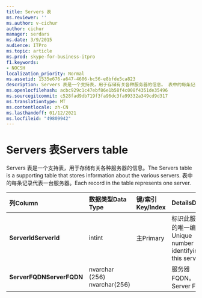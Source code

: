 ```yaml
---
title: Servers 表
ms.reviewer: ''
ms.author: v-cichur
author: cichur
manager: serdars
ms.date: 3/9/2015
audience: ITPro
ms.topic: article
ms.prod: skype-for-business-itpro
f1.keywords:
- NOCSH
localization_priority: Normal
ms.assetid: 1535e676-a647-4606-bc56-e8bfde5ca823
description: Servers 表是一个支持表，用于存储有关各种服务器的信息。 表中的每条记录代表一台服务器。
ms.openlocfilehash: acbc929c1c47ebf86e1b58f4c008f4351de35496
ms.sourcegitcommit: c528fad9db719f3fa96dc3fa99332a349cd9d317
ms.translationtype: MT
ms.contentlocale: zh-CN
ms.lasthandoff: 01/12/2021
ms.locfileid: "49809942"
---
```

# <a name="servers-table"></a><span data-ttu-id="f31ec-104">Servers 表</span><span class="sxs-lookup"><span data-stu-id="f31ec-104">Servers table</span></span>
 
<span data-ttu-id="f31ec-105">Servers 表是一个支持表，用于存储有关各种服务器的信息。</span><span class="sxs-lookup"><span data-stu-id="f31ec-105">The Servers table is a supporting table that stores information about the various servers.</span></span> <span data-ttu-id="f31ec-106">表中的每条记录代表一台服务器。</span><span class="sxs-lookup"><span data-stu-id="f31ec-106">Each record in the table represents one server.</span></span>
  
|<span data-ttu-id="f31ec-107">**列**</span><span class="sxs-lookup"><span data-stu-id="f31ec-107">**Column**</span></span>|<span data-ttu-id="f31ec-108">**数据类型**</span><span class="sxs-lookup"><span data-stu-id="f31ec-108">**Data Type**</span></span>|<span data-ttu-id="f31ec-109">**键/索引**</span><span class="sxs-lookup"><span data-stu-id="f31ec-109">**Key/Index**</span></span>|<span data-ttu-id="f31ec-110">**Details**</span><span class="sxs-lookup"><span data-stu-id="f31ec-110">**Details**</span></span>|
|:-----|:-----|:-----|:-----|
|<span data-ttu-id="f31ec-111">**ServerId**</span><span class="sxs-lookup"><span data-stu-id="f31ec-111">**ServerId**</span></span> <br/> |<span data-ttu-id="f31ec-112">int</span><span class="sxs-lookup"><span data-stu-id="f31ec-112">int</span></span>  <br/> |<span data-ttu-id="f31ec-113">主</span><span class="sxs-lookup"><span data-stu-id="f31ec-113">Primary</span></span>  <br/> |<span data-ttu-id="f31ec-114">标识此服务器的唯一编号。</span><span class="sxs-lookup"><span data-stu-id="f31ec-114">Unique number identifying this server.</span></span>  <br/> |
|<span data-ttu-id="f31ec-115">**ServerFQDN**</span><span class="sxs-lookup"><span data-stu-id="f31ec-115">**ServerFQDN**</span></span> <br/> |<span data-ttu-id="f31ec-116">nvarchar (256) </span><span class="sxs-lookup"><span data-stu-id="f31ec-116">nvarchar(256)</span></span>  <br/> | <br/> |<span data-ttu-id="f31ec-117">服务器 FQDN。</span><span class="sxs-lookup"><span data-stu-id="f31ec-117">Server FQDN.</span></span>  <br/> |
   

